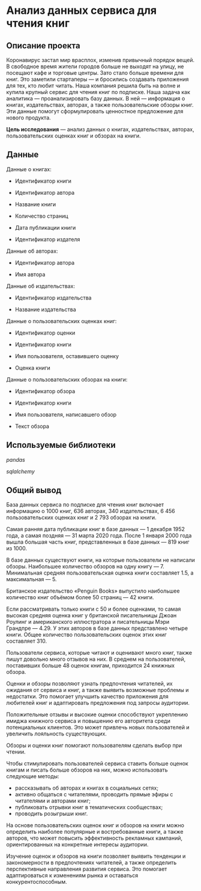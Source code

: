 # Анализ данных сервиса для чтения книг

## Описание проекта

Коронавирус застал мир врасплох, изменив привычный порядок вещей. В свободное время жители городов больше не выходят на улицу, не посещают кафе и торговые центры. Зато стало больше времени для книг. Это заметили стартаперы — и бросились создавать приложения для тех, кто любит читать. Наша компания решила быть на волне и купила крупный сервис для чтения книг по подписке. Наша задача как аналитика — проанализировать базу данных. В ней — информация о книгах, издательствах, авторах, а также пользовательские обзоры книг. Эти данные помогут сформулировать ценностное предложение для нового продукта. 

**Цель исследования** — анализ данных о книгах, издательствах, авторах, пользовательских оценках книг и обзорах на книги.

## Данные

Данные о книгах:

- Идентификатор книги

- Идентификатор автора

- Название книги

- Количество страниц

- Дата публикации книги

- Идентификатор издателя

Данные об авторах:

- Идентификатор автора

- Имя автора

Данные об издательствах:

- Идентификатор издательства

- Название издательства

Данные о пользовательских оценках книг:

- Идентификатор оценки

- Идентификатор книги

- Имя пользователя, оставившего оценку

- Оценка книги

Данные о пользовательских обзорах на книги:

- Идентификатор обзора

- Идентификатор книги

- Имя пользователя, написавшего обзор

- Текст обзора

## Используемые библиотеки

*pandas*

*sqlalchemy*

## Общий вывод

База данных сервиса по подписке для чтения книг включает информацию о 1000 книг, 636 авторах, 340 издательствах, 6 456 пользовательских оценках книг и 2 793 обзорах на книги.

Самая ранняя дата публикации книг в базе данных — 1 декабря 1952 года, а самая поздняя — 31 марта 2020 года. После 1 января 2000 года вышла большая часть книг, представленных в базе данных — 819 книг из 1000.

В базе данных существуют книги, на которые пользователи не написали обзоры. Наибольшее количество обзоров на одну книгу — 7. Минимальная средняя пользовательская оценка книги составляет 1.5, а максимальная — 5.

Британское издательство «Penguin Books» выпустило наибольшее количество книг объёмом более 50 страниц — 42 книги.

Если рассматривать только книги с 50 и более оценками, то самая высокая средняя оценка книг у британской писательницы Джоан Роулинг и американского иллюстратора и писательницы Мэри Грандпре — 4.29. У этих авторов в базе данных представлено четыре книги. Общее количество пользовательских оценок этих книг составляет 310.

Пользователи сервиса, которые читают и оценивают много книг, также пишут довольно много отзывов на них. В среднем на пользователей, поставивших больше 48 оценок книгам, приходится 24 книжных обзора.

Оценки и обзоры позволяют узнать предпочтения читателей, их ожидания от сервиса и книг, а также выявить возможные проблемы и недостатки. Это помогает улучшить качество приложения для любителей книг и адаптировать предложения под запросы аудитории.

Положительные отзывы и высокие оценки способствуют укреплению имиджа книжного сервиса и повышению его авторитета среди потенциальных клиентов. Это может привлечь новых пользователей и увеличить лояльность существующих.

Обзоры и оценки книг помогают пользователям сделать выбор при чтении.

Чтобы стимулировать пользователей сервиса ставить больше оценок книгам и писать больше обзоров на них, можно использовать следующие методы:
- рассказывать об авторах и книгах в социальных сетях;
- активно общаться с читателями, проводить прямые эфиры с читателями и авторами книг;
- публиковать отрывки книг в тематических сообществах;
- проводить розыгрыши книг.

На основе пользовательских оценок книг и обзоров на книги можно определить наиболее популярные и востребованные книги, а также авторов, что может повысить эффективность рекламных кампаний, ориентированных на конкретные интересы аудитории.

Изучение оценок и обзоров на книги позволяет выявить тенденции и закономерности в предпочтениях читателей, а также определить перспективные направления развития сервиса. Это помогает адаптироваться к изменениям рынка и оставаться конкурентоспособным.
